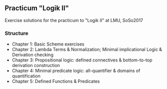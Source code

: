 ## Practicum "Logik II"
Exercise solutions for the practicum to "Logik II" at LMU, SoSo2017

### Structure

- Chapter 1: Basic Scheme exercises
- Chapter 2: Lambda Terms & Normalization; Minimal implicational Logic & Derivation checking
- Chapter 3: Propositional logic: defined connectives & bottom-to-top derivation construction
- Chapter 4: Minimal predicate logic: all-quantifier & domains of quantification
- Chapter 5: Defined Functions & Predicates
